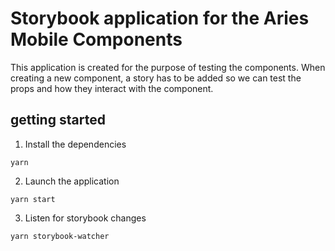 # Storybook application for the Aries Mobile Components

This application is created for the purpose of testing the components. When
creating a new component, a story has to be added so we can test the props and
how they interact with the component.

## getting started

1. Install the dependencies

```console
yarn
```

2. Launch the application

```console
yarn start
```

3. Listen for storybook changes

```console
yarn storybook-watcher
```
